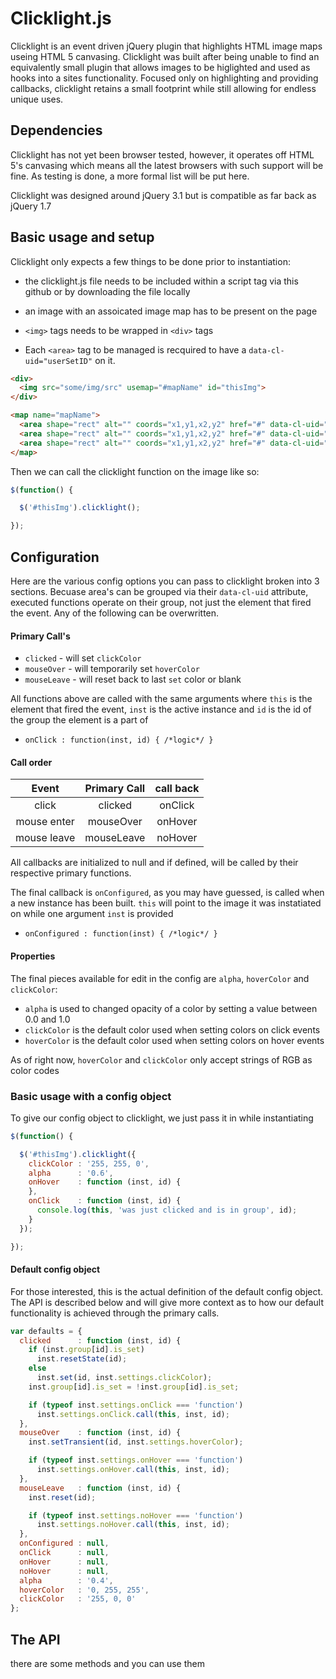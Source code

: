 # Clicklight.js

Clicklight is an event driven jQuery plugin that highlights HTML image
maps useing HTML 5 canvasing. Clicklight was built after being unable
to find an equivalently small plugin that allows images to be
higlighted and used as hooks into a sites functionality. Focused only
on highlighting and providing callbacks, clicklight retains a small
footprint while still allowing for endless unique uses.

## Dependencies

Clicklight has not yet been browser tested, however, it operates off
HTML 5's canvasing which means all the latest browsers with such
support will be fine. As testing is done, a more formal list will be
put here.

Clicklight was designed around jQuery 3.1 but is compatible as far
back as jQuery 1.7

## Basic usage and setup

Clicklight only expects a few things to be done prior to
instantiation:
* the clicklight.js file needs to be included within a script tag via
  this github or by downloading the file locally

* an image with an assoicated image map has to be present on the page

* `<img>` tags needs to be wrapped in `<div>` tags

* Each `<area>` tag to be managed is recquired to have a
  `data-cl-uid="userSetID"` on it.

```html
<div>
  <img src="some/img/src" usemap="#mapName" id="thisImg">
</div>

<map name="mapName">
  <area shape="rect" alt="" coords="x1,y1,x2,y2" href="#" data-cl-uid="1" title="example">
  <area shape="rect" alt="" coords="x1,y1,x2,y2" href="#" data-cl-uid="2" title="example">
  <area shape="rect" alt="" coords="x1,y1,x2,y2" href="#" data-cl-uid="2" title="example">
</map>
```
Then we can call the clicklight function on the image like so:

```javascript
$(function() {

  $('#thisImg').clicklight();

});
```
## Configuration

Here are the various config options you can pass to clicklight broken
into 3 sections. Becuase area's can be grouped via their `data-cl-uid`
attribute, executed functions operate on their group, not just the
element that fired the event. Any of the following can be overwritten.

#### Primary Call's
* `clicked`    - will set `clickColor`
* `mouseOver`  - will temporarily set `hoverColor`
* `mouseLeave` - will reset back to last `set` color or blank

All functions above are called with the same arguments where `this` is
the element that fired the event, `inst` is the active instance and
`id` is the id of the group the element is a part of
* `onClick : function(inst, id) { /*logic*/ }`

#### Call order

|   Event   |Primary Call|call back|
|:---------:|:----------:|:-------:|
|   click   |  clicked   | onClick |
|mouse enter| mouseOver  | onHover |
|mouse leave| mouseLeave | noHover |

All callbacks are initialized to null and if defined, will be called
by their respective primary functions.

The final callback is `onConfigured`, as you may have guessed, is
called when a new instance has been built. `this` will point to the
image it was instatiated on while one argument `inst` is provided
* `onConfigured : function(inst) { /*logic*/ }`

#### Properties

The final pieces available for edit in the config are `alpha`,
`hoverColor` and `clickColor`:

* `alpha` is used to changed opacity of a color by setting a value
   between 0.0 and 1.0
* `clickColor` is the default color used when setting colors on click
  events
* `hoverColor` is the default color used when setting colors on hover
  events
  
As of right now, `hoverColor` and `clickColor` only accept strings of
RGB as color codes

### Basic usage with a config object

To give our config object to clicklight, we just pass it in while
instantiating

```javascript
$(function() {

  $('#thisImg').clicklight({
    clickColor : '255, 255, 0',
	alpha      : '0.6',
	onHover    : function (inst, id) {
	},
	onClick    : function (inst, id) {
	  console.log(this, 'was just clicked and is in group', id);
	}
  });

});
```

#### Default config object

For those interested, this is the actual definition of the default
config object. The API is described below and will give more context
as to how our default functionality is achieved through the primary
calls.

```javascript
var defaults = {
  clicked      : function (inst, id) {
    if (inst.group[id].is_set)
      inst.resetState(id);
    else
      inst.set(id, inst.settings.clickColor);
    inst.group[id].is_set = !inst.group[id].is_set;

    if (typeof inst.settings.onClick === 'function')
      inst.settings.onClick.call(this, inst, id);
  },
  mouseOver    : function (inst, id) {
    inst.setTransient(id, inst.settings.hoverColor);

    if (typeof inst.settings.onHover === 'function')
      inst.settings.onHover.call(this, inst, id);
  },
  mouseLeave   : function (inst, id) {
    inst.reset(id);

    if (typeof inst.settings.noHover === 'function')
      inst.settings.noHover.call(this, inst, id);
  },
  onConfigured : null,
  onClick      : null,
  onHover      : null,
  noHover      : null,
  alpha        : '0.4',
  hoverColor   : '0, 255, 255',
  clickColor   : '255, 0, 0'
};
```

## The API

there are some methods and you can use them
